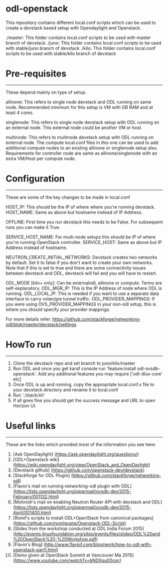 # odl-openstack
This repository contains different local.conf scripts which can be used to create a devstack based setup with Opendaylight and Openstack.

./master: This folder contains local.conf scripts to be used with master branch of devstack
./juno: This folder contains local.conf scripts to be used with stable/juno branch of devstack
./kilo: This folder contains local.conf scripts to be used with stable/kilo branch of devstack

# Pre-requisites
----------------
These depend mainly on type of setup.

allinone: This refers to single node devstack and ODL running on same node. Recommended minimum for this setup is VM with GB RAM and at least 4 cores.

singlenode: This refers to single node devstack setup with ODL running on an external node. This external node could be another VM or host.

multinode: This refers to multinode devstack setup with ODL running on external node. The compute local.conf files in this one can be used to add additional compute nodes to an existing allinone or singlenode setup also. Requirements for controller node are same as allinone/singlenode with an extra VM/Host per compute node.


# Configuration
---------------
These are some of the key changes to be made in local.conf

HOST_IP: This should be the IP of where where you're running devstack.
HOST_NAME: Same as above but hostname instead of IP Address.

OFFLINE: First time you run devstack this needs to be False. For subsequent runs you can make it True.

SERVICE_HOST_NAME: For multi-node setups this should be IP of where you're running OpenStack controller.
SERVICE_HOST: Same as above but IP Address instead of hostname.

NEUTRON_CREATE_INITIAL_NETWORKS: Devstack creates two networks by default. Set it to false if you don't want to create your own networks. Note that if this is set to true and there are some connectivity issues between devstack and ODL, devstack will fail and you will have to restart.

ODL_MODE [kilo+ only]: Can be externalodl, allinone or compute. Terms are self-explanatory.
ODL_MGR_IP: This is the IP Address of node where ODL is running.
ODL_LOCAL_IP: This is needed if you want to use a separate data interface to carry vxlan/gre tunnel traffic.
ODL_PROVIDER_MAPPINGS: If you were using OVS_PROVIDER_MAPPINGS in your non-odl setup, this is where you should specify your provider mappings.

For more details refer: https://github.com/stackforge/networking-odl/blob/master/devstack/settings

# HowTo run
-----------
1. Clone the devstack repo and set branch to juno/kilo/master
2. Run ODL and once you get karaf console run 'feature:install odl-ovsdb-openstack'. Add any additional features you may require ['odl-dlux-core' etc]
3. Once ODL is up and running, copy the appropriate local.conf.x file to your devstack directory and rename it to local.conf
4. Run './stack/sh'
5. If all goes fine you should get the success message and URL to open Horizon UI.


# Useful links
--------------
These are the links which provided most of the information you see here:

1. [Ask OpenDaylight] (https://ask.opendaylight.org/questions/)
2. [ODL+Openstack wiki] (https://wiki.opendaylight.org/view/OpenStack_and_OpenDaylight)
3. [Devstack github] (https://github.com/openstack-dev/devstack)
4. [Stackforge for ODL Plugin] (https://github.com/stackforge/networking-odl)
5. [Flavio's mail on running networking-odl plugin with ODL] (https://lists.opendaylight.org/pipermail/ovsdb-dev/2015-February/001132.html)
6. [Mohnish's mail on enabling Neutron Router API with devstack and ODL] (https://lists.opendaylight.org/pipermail/ovsdb-dev/2015-April/001400.html)
7. [Romil's scripts to install ODL+OpenStack from canonical packages] (https://github.com/romilgupta/Openstack-ODL-Script)
8. [Slides from the workshop conducted at ODL India Forum 2015]
(http://events.linuxfoundation.org/sites/events/files/slides/ODL%20and%20OpenStack%20-%20Workshop.pdf)
9. [Flavio's Blog] (http://www.flaviof.com/blog/work/how-to-odl-with-openstack-part1.html)
10. [Demo given at OpenStack Summit at Vancouver Ma 2015] (https://www.youtube.com/watch?v=bNDXpu00cqc)
